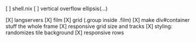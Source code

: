 [ ] shell.nix
[ ] vertical overflow ellipsis(...)

[X] langservers
[X] film
[X] grid (.group inside .film)
[X] make div#container stuff the whole frame
[X] responsive grid size and tracks
[X] styling: randomizes tile background
[X] responsive rows
